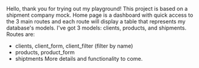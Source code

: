 Hello, thank you for trying out my playground!
This project is based on a shipment company mock.
Home page is a dashboard with quick access to the 3 main routes and each route will display a table that represents my database's models.
I've got 3 models: clients, products, and shipments.
Routes are:
- clients, client_form, client_filter (filter by name)
- products, product_form
- shiptments
More details and functionality to come.
